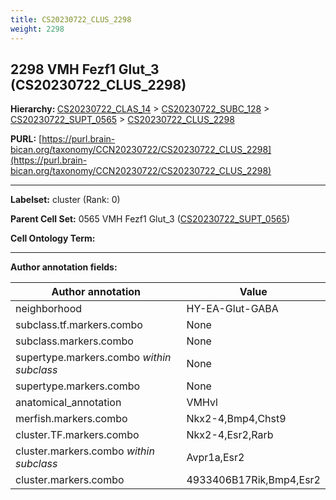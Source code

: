 ```yaml
---
title: CS20230722_CLUS_2298
weight: 2298
---
```

## 2298 VMH Fezf1 Glut_3 (CS20230722_CLUS_2298)
<b>Hierarchy: </b>
[CS20230722_CLAS_14](../CS20230722_CLAS_14) >
[CS20230722_SUBC_128](../CS20230722_SUBC_128) >
[CS20230722_SUPT_0565](../CS20230722_SUPT_0565) >
[CS20230722_CLUS_2298](../CS20230722_CLUS_2298)

**PURL:** [https://purl.brain-bican.org/taxonomy/CCN20230722/CS20230722_CLUS_2298](https://purl.brain-bican.org/taxonomy/CCN20230722/CS20230722_CLUS_2298)

---


**Labelset:** cluster (Rank: 0)

**Parent Cell Set:** 0565 VMH Fezf1 Glut_3 ([CS20230722_SUPT_0565](../CS20230722_SUPT_0565))



**Cell Ontology Term:** 

[MARKER GENES.]: #


---

[TRANSFERRED ANNOTATIONS.]: #


[AUTHOR ANNOTATION FIELDS.]: #


**Author annotation fields:**

| Author annotation | Value |
|-------------------|-------|
|neighborhood|HY-EA-Glut-GABA|
|subclass.tf.markers.combo|None|
|subclass.markers.combo|None|
|supertype.markers.combo _within subclass_|None|
|supertype.markers.combo|None|
|anatomical_annotation|VMHvl|
|merfish.markers.combo|Nkx2-4,Bmp4,Chst9|
|cluster.TF.markers.combo|Nkx2-4,Esr2,Rarb|
|cluster.markers.combo _within subclass_|Avpr1a,Esr2|
|cluster.markers.combo|4933406B17Rik,Bmp4,Esr2|
